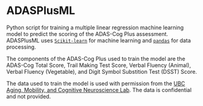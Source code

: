# ADASPlusML

Python script for training a multiple linear regression machine learning model to predict the scoring of the ADAS-Cog Plus assessment. ADASPlusML uses [`Scikit-learn`](https://scikit-learn.org) for machine learning and [`pandas`](https://pandas.pydata.org/) for data processing.

The components of the ADAS-Cog Plus used to train the model are the ADAS-Cog Total Score, Trail Making Test Score, Verbal Fluency (Animal), Verbal Fluency (Vegetable), and Digit Symbol Substition Test (DSST) Score.

The data used to train the model is used with permission from the [UBC Aging, Mobility, and Cognitive Neuroscience Lab](https://cogmob.rehab.med.ubc.ca). The data is confidential and not provided.
